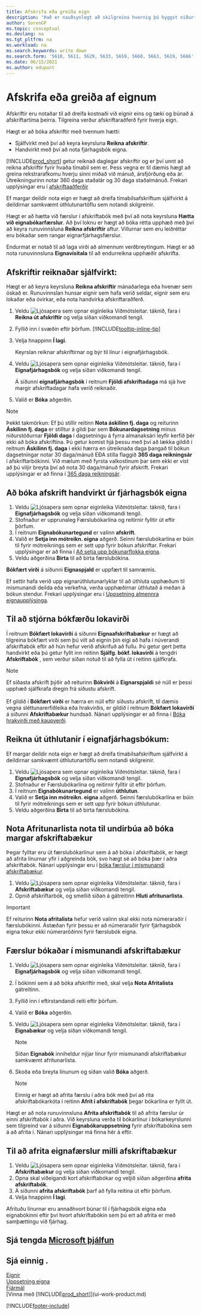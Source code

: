 ```yaml
---
title: Afskrifa eða greiða eign
description: 'Það er nauðsynlegt að skilgreina hvernig þú hyggst niðurfæra, afskrifa eða greiða af eignum þínum, svo sem vélum og búnaði á afskriftartíma þeirra.'
author: SorenGP
ms.topic: conceptual
ms.devlang: na
ms.tgt_pltfrm: na
ms.workload: na
ms.search.keywords: write down
ms.search.form: '5610, 5611, 5629, 5633, 5659, 5660, 5663, 5619, 5666'
ms.date: 06/15/2021
ms.author: edupont
---
```

# <a name="depreciate-or-amortize-fixed-assets" />Afskrifa eða greiða af eignum

Afskriftir eru notaðar til að dreifa kostnaði við eignir eins og tæki og búnað á afskriftartíma þeirra. Tilgreina verður afskriftaraðferð fyrir hverja eign.  

 Hægt er að bóka afskriftir með tvennum hætti:  

* Sjálfvirkt með því að keyra keyrsluna **Reikna afskriftir**.  
* Handvirkt með því að nota fjárhagsbók eigna.  

[!INCLUDE[prod_short](includes/prod_short.md)] getur reiknað daglegar afskriftir og er því unnt að reikna afskriftir fyrir hvaða tímabil sem er. Þess vegna er til dæmis hægt að greina rekstrarafkomu hverju sinni miðað við mánuð, ársfjórðung eða ár. Útreikningurinn notar 360 daga staðalár og 30 daga staðalmánuð. Frekari upplýsingar eru í [afskriftaaðferðir](fa-depreciation-methods.md)  

Ef margar deildir nota eign er hægt að dreifa tímabilsafskriftum sjálfvirkt á deildirnar samkvæmt úthlutunartöflu sem notandi skilgreinir.  

Hægt er að hætta við færslur í afskriftabók með því að nota keyrsluna **Hætta við eignabókarfærslur**. Að því loknu er hægt að bóka rétta upphæð með því að keyra runuvinnsluna **Reikna afskriftir** aftur. Villurnar sem eru leiðréttar eru bókaðar sem rangar eignarfjárhagsfærslur.  

Endurmat er notað til að laga virði að almennum verðbreytingum. Hægt er að nota runuvinnsluna **Eignavísitala** til að endurreikna upphæðir afskrifta.  

## <a name="to-calculate-depreciation-automatically" />Afskriftir reiknaðar sjálfvirkt:

Hægt er að keyra keyrsluna **Reikna afskriftir** mánaðarlega eða hvenær sem óskað er. Runuvinnslan hunsar eignir sem hafa verið seldar, eignir sem eru lokaðar eða óvirkar, eða nota handvirka afskriftaraðferð.  

1. Veldu ![Ljósapera sem opnar eiginleika Viðmótsleitar.](media/ui-search/search_small.png "Segðu mér hvað þú vilt gera") táknið, fara í **Reikna út afskriftir** og velja síðan viðkomandi tengil.  
2. Fyllið inn í svæðin eftir þörfum. [!INCLUDE[tooltip-inline-tip](includes/tooltip-inline-tip_md.md)]  
3. Velja hnappinn **Í lagi**.  

    Keyrslan reiknar afskriftirnar og býr til línur í eignafjárhagsbók.

4. Veldu ![Ljósapera sem opnar eiginleika Viðmótsleitar.](media/ui-search/search_small.png "Segðu mér hvað þú vilt gera") táknið, fara í **Eignafjárhagsbók** og velja síðan viðkomandi tengil.  

    Á síðunni **eignafjárhagsbók** í reitnum **Fjöldi afskriftadaga** má sjá hve margir afskriftadagar hafa verið reiknaðir.  
5. Valið er **Bóka** aðgerðin.  

> [!NOTE]
> Þekkt takmörkun: Ef þú stillir reitinn **Nota áskilinn fj. daga** og reiturinn **Áskilinn fj. daga** er stilltur á gildi þar sem **Bókunardagsetning** mínus niðurstöðurnar **Fjöldi daga** í dagsetningu á fyrra almanaksári leyfir kerfið þér ekki að bóka afskriftina.
> Þú getur komist hjá þessu með því að lækka gildið í reitnum **Áskilinn fj. daga** í ekki hærra en útreiknaða daga þangað til bókun dagsetningar notar 30 daga/mánuð EÐA stilla flaggið **365 daga reikningsár** í afskriftarbókinni.
> Við mælum með fyrsta valkostinum þar sem ekki er víst að þú viljir breyta því að nota 30 daga/mánuð fyrir afskrift. Frekari upplýsingar er að finna í [365 daga reikningsár](fa-how-setup-depreciation.md#fiscal-year-365-days-field-depreciation).


## <a name="to-post-depreciation-manually-from-the-fixed-asset-gl-journal" />Að bóka afskrift handvirkt úr fjárhagsbók eigna

1. Veldu ![Ljósapera sem opnar eiginleika Viðmótsleitar.](media/ui-search/search_small.png "Segðu mér hvað þú vilt gera") táknið, fara í **Eignafjárhagsbók** og velja síðan viðkomandi tengil.  
2. Stofnaður er upprunaleg Færslubókarlína og reitirnir fylltir út eftir þörfum.  
3. Í reitnum **Eignabókunartegund** er valinn **afskrift**.  
4. Valið er **Setja inn mótreikn. eigna** aðgerð. Seinni færslubókarlína er búin til fyrir mótreiknings sem er sett upp fyrir bókun afskriftar. Frekari upplýsingar er að finna í [Að setja upp bókunarflokka eigna](fa-how-setup-general.md#to-set-up-fixed-asset-posting-groups).
5. Veldu aðgerðina **Birta** til að birta færslubókina.  

**Bókfært virði** á síðunni **Eignaspjald** er uppfært til samræmis.

Ef settir hafa verið upp eignarúthlutunarlyklar til að úthluta upphæðum til mismunandi deilda eða verkefna, verða upphæðirnar úthlutað á meðan á bókun stendur. Frekari upplýsingar eru í [Uppsetning almennra eignaupplýsinga](fa-how-setup-general.md).  

## <a name="to-manage-the-ending-book-value" />Til að stjórna bókfærðu lokavirði

Í reitnum **Bókfært lokavirði** á síðunni **Eignaafskriftabækur** er hægt að tilgreina bókfært virði sem þú vilt að eignin þín eigi að hafa í núverandi afskriftabók eftir að hún hefur verið afskrifuð að fullu. Þú getur gert þetta handvirkt eða þú getur fyllt inn reitinn **Sjálfg. bókf. lokavirði** á tengdri **Afskriftabók** , sem verður síðan notuð til að fylla út í reitinn sjálfkrafa.

> [!NOTE]
> Ef síðasta afskrift þýðir að reiturinn **Bókvirði** á **Eignarspjaldi** sé núll er þessi upphæð sjálfkrafa dregin frá síðustu afskrift.<br /><br />
> Ef gildið í **Bókfært virði** er hærra en núll eftir síðustu afskrift, til dæmis vegna sléttunarerfiðleika eða hrakvirðis, er gildið í reitnum **Bókfært lokavirði** á síðunni **Afskriftabækur** hundsað. Nánari upplýsingar er að finna í [Bóka hrakvirði með kaupverði](fa-how-acquire.md#to-post-the-salvage-value-together-with-the-acquisition-cost).

## <a name="to-calculate-allocations-in-the-fixed-asset-gl-journal" />Reikna út úthlutanir í eignafjárhagsbókum:

Ef margar deildir nota eign er hægt að dreifa tímabilsafskriftum sjálfvirkt á deildirnar samkvæmt úthlutunartöflu sem notandi skilgreinir.  

1. Veldu ![Ljósapera sem opnar eiginleika Viðmótsleitar.](media/ui-search/search_small.png "Segðu mér hvað þú vilt gera") táknið, fara í **Eignafjárhagsbók** og velja síðan viðkomandi tengil.  
2. Stofnaður er Færslubókarlína og reitirnir fylltir út eftir þörfum.
3. Í reitnum **Eignabókunartegund** er valinn **úthlutun**.  
4. Valið er **Setja inn mótreikn. eigna** aðgerð. Seinni færslubókarlína er búin til fyrir mótreiknings sem er sett upp fyrir bókun úthlutunar.  
5. Veldu aðgerðina **Birta** til að birta færslubókina.  

## <a name="use-duplication-lists-to-prepare-to-post-to-multiple-depreciation-books" />Nota Afritunarlista nota til undirbúa að bóka margar afskriftabækur

Þegar fylltar eru út færslubókarlínur sem á að bóka í afskriftabók, er hægt að afrita línurnar yfir í aðgreinda bók, svo hægt sé að bóka þær í aðra afskriftabók. Nánari upplýsingar eru í [bóka færslur í mismunandi afskriftabækur](fa-how-depreciate-amortize.md#to-post-entries-to-different-depreciation-books).

1. Veldu ![Ljósapera sem opnar eiginleika Viðmótsleitar.](media/ui-search/search_small.png "Segðu mér hvað þú vilt gera") táknið, fara í **Afskriftabækur** og velja síðan viðkomandi tengil.  
2. Opnið afskriftarbók, og smellið síðan á gátreitinn **Hluti afritunarlista**.  

> [!IMPORTANT]  
>   Ef reiturinn **Nota afritalista** hefur verið valinn skal ekki nota númeraraðir í færslubókinni. Ástæðan fyrir þessu er að númeraraðir fyrir fjárhagsbók eigna tekur ekki númeraröðinni fyrir færslubók eigna.  

## <a name="to-post-entries-to-different-depreciation-books" />Færslur bókaðar í mismunandi afskriftabækur

1. Veldu ![Ljósapera sem opnar eiginleika Viðmótsleitar.](media/ui-search/search_small.png "Segðu mér hvað þú vilt gera") táknið, fara í **Eignafjárhagsbók** og velja síðan viðkomandi tengil.  
2. Í bókinni sem á að bóka afskriftir með, skal velja **Nota Afritalista** gátreitinn.  
3. Fyllið inn í eftirstandandi reiti eftir þörfum.  
4. Valið er **Bóka** aðgerðin.  
5. Veldu ![Ljósapera sem opnar eiginleika Viðmótsleitar.](media/ui-search/search_small.png "Segðu mér hvað þú vilt gera") táknið, fara í **Eignabækur** og velja síðan viðkomandi tengil.  

    > [!NOTE]  
    >   Síðan **Eignabók** inniheldur nýjar línur fyrir mismunandi afskriftabækur samkvæmt afritunarlista.  
6. Skoða eða breyta línunum og síðan valið **Bóka** aðgerð.  

    > [!NOTE]  
    >   Einnig er hægt að afrita færslu í aðra bók með því að rita afskriftabókarkóta í reitinn **Afrit í afskriftabók** þegar bókarlína er fyllt út.  

Hægt er að nota runuvinnsluna **Afrita afskriftabók** til að afrita færslur úr einni afskriftabók í aðra. Við keyrsluna verða til bókarlínur í bókarkeyrslunni sem tilgreind var á síðunni **Eignabókaruppsetning** fyrir afskriftabókina sem á að afrita í. Nánari upplýsingar má finna hér á eftir.  

## <a name="to-copy-fixed-asset-ledger-entries-between-depreciation-books" />Til að afrita eignafærslur milli afskriftabækur

1. Veldu ![Ljósapera sem opnar eiginleika Viðmótsleitar.](media/ui-search/search_small.png "Segðu mér hvað þú vilt gera") táknið, fara í **Afskriftabækur** og velja síðan viðkomandi tengil.  
2. Opna skal viðeigandi kort afskriftabókar og veljið síðan aðgerðina **afrita afskriftabók**.  
3. Á síðunni **afrita afskriftabók** þarf að fylla reitina út eftir þörfum.  
4. Velja hnappinn **Í lagi**.  

Afrituðu línurnar eru annaðhvort búnar til í fjárhagsbók eigna eða eignabókinni eftir því hvort afskriftabókin sem þú ert að afrita er með samþættingu við fjárhag.  

## <a name="see-related-microsoft-training" />Sjá tengda [Microsoft þjálfun](/training/modules/calculate-post-depreciations/)

## <a name="see-also" />Sjá einnig .

[Eignir](fa-manage.md)  
[Uppsetning eigna](fa-setup.md)  
[Fjármál](finance.md)  
[Vinna með [!INCLUDE[prod_short](includes/prod_short.md)]](ui-work-product.md)  


[!INCLUDE[footer-include](includes/footer-banner.md)]
